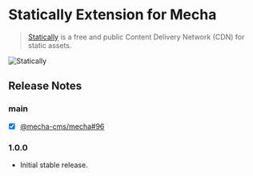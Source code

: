 Statically Extension for Mecha
==============================

> [Statically](https://statically.io) is a free and public Content Delivery Network (CDN) for static assets.

![Statically](https://user-images.githubusercontent.com/1669261/127967023-e75a6e67-e943-46af-be59-d6e6d4e75667.png)

Release Notes
-------------

### main

 - [x] [@mecha-cms/mecha#96](https://github.com/mecha-cms/mecha/issues/96)

### 1.0.0

 - Initial stable release.
